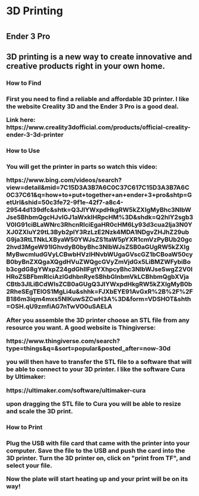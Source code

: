 <h1>3D Printing<h1>
<h2>Ender 3 Pro<h2>
  
<p>3D printing is a new way to create innovative and creative products right in your own home.<p>
  
<h3>How to Find<h3>
<p>First you need to find a reliable and affordable 3D printer. I like the website Creality 3D and the Ender 3 Pro is a good deal.<p>
<p>Link here: https://www.creality3dofficial.com/products/official-creality-ender-3-3d-printer<p>

<h3>How to Use<h3>
<p>You will get the printer in parts so watch this video:<p>
<p>https://www.bing.com/videos/search?view=detail&mid=7C15D3A3B7A6C0C37C617C15D3A3B7A6C0C37C61&q=how+to+put+together+an+ender+3+pro&shtp=GetUrl&shid=50c3fe72-9f1e-42f7-a8c4-29544d139dfc&shtk=Q3JlYWxpdHkgRW5kZXIgMyBhc3NlbWJseSBhbmQgcHJvIGJ1aWxkIHRpcHM%3D&shdk=Q2hlY2sgb3V0IG91ciBLaWNrc3RhcnRlciEgaHR0cHM6Ly93d3cua2lja3N0YXJ0ZXIuY29tL3Byb2plY3RzLzE2Nzk4MDA1NDgvZHJhZ29ubG9ja3RtLTNkLXByaW50YWJsZS1taW5pYXR1cmVzPyBUb20gc2hvd3MgeW91IGhvdyB0byBhc3NlbWJsZSB0aGUgRW5kZXIgMyBwcmludGVyLCBwbHVzIHNvbWUgaGVscGZ1bCBoaW50cyB0byBnZXQgaXQgdHVuZWQgcGVyZmVjdGx5LiBMZWFybiBob3cgdG8gYWxpZ24gdGhlIFgtYXhpcyBhc3NlbWJseSwgZ2V0IHRoZSBFbmRlciAzIGdhbnRyeSBhbGlnbmVkLCBhbmQgbXVjaCBtb3JlLiBCdWlsZCB0aGUgQ3JlYWxpdHkgRW5kZXIgMyB0b2RheSEgTElOS1MgLi4u&shhk=FJXbEYE91AvGxR%2B%2F%2FB186m3iqm4mxs5NIKuwSZCwH3A%3D&form=VDSHOT&shth=OSH.qU9zmfiAG7nTwVO0uSAELA<p>
  
<p>After you assemble the 3D printer choose an STL file from any resource you want. A good website is Thingiverse:<p>
<p>https://www.thingiverse.com/search?type=things&q=&sort=popular&posted_after=now-30d<p>
<p>you will then have to transfer the STL file to a software that will be able to connect to your 3D printer. I like the software Cura by Ultimaker:<p>
<p>https://ultimaker.com/software/ultimaker-cura<p>
<p>upon dragging the STL file to Cura you will be able to resize and scale the 3D print.<p>
  
<h3>How to Print<h3>
<p>Plug the USB with file card that came with the printer into your computer. Save the file to the USB and push the card into the 3D printer. Turn the 3D printer on, click on "print from TF", and select your file.<p>
<p>Now the plate will start heating up and your print will be on its way!<p>
